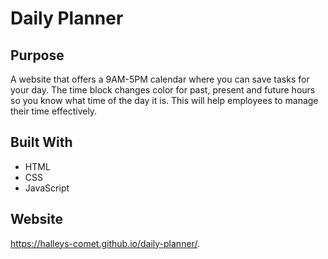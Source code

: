 # Daily Planner

## Purpose
A website that offers a 9AM-5PM calendar where you can save tasks for your day. The time block changes color for past, present and future hours so you know what time of the day it is. This will help employees to manage their time effectively.

## Built With
* HTML
* CSS
* JavaScript

## Website

https://halleys-comet.github.io/daily-planner/.

